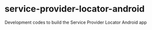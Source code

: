 # service-provider-locator-android
Development codes to build the Service Provider Locator Android app
